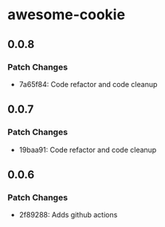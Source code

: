 # awesome-cookie

## 0.0.8

### Patch Changes

- 7a65f84: Code refactor and code cleanup

## 0.0.7

### Patch Changes

- 19baa91: Code refactor and code cleanup

## 0.0.6

### Patch Changes

- 2f89288: Adds github actions
